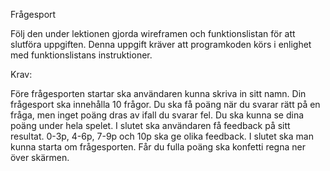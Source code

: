 Frågesport

Följ den under lektionen gjorda wireframen och funktionslistan för att slutföra uppgiften. Denna uppgift kräver att programkoden körs i enlighet med funktionslistans instruktioner.

Krav:

Före frågesporten startar ska användaren kunna skriva in sitt namn.
Din frågesport ska innehålla 10 frågor.
Du ska få poäng när du svarar rätt på en fråga, men inget poäng dras av ifall du svarar fel.
Du ska kunna se dina poäng under hela spelet.
I slutet ska användaren få feedback på sitt resultat. 0-3p, 4-6p, 7-9p och 10p ska ge olika feedback. 
I slutet ska man kunna starta om frågesporten. 
Får du fulla poäng ska konfetti regna ner över skärmen.
